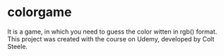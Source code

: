 # colorgame
It is a game, in which you need to guess the color witten in rgb() format.
This project was created with the course on Udemy, developed by Colt Steele.
